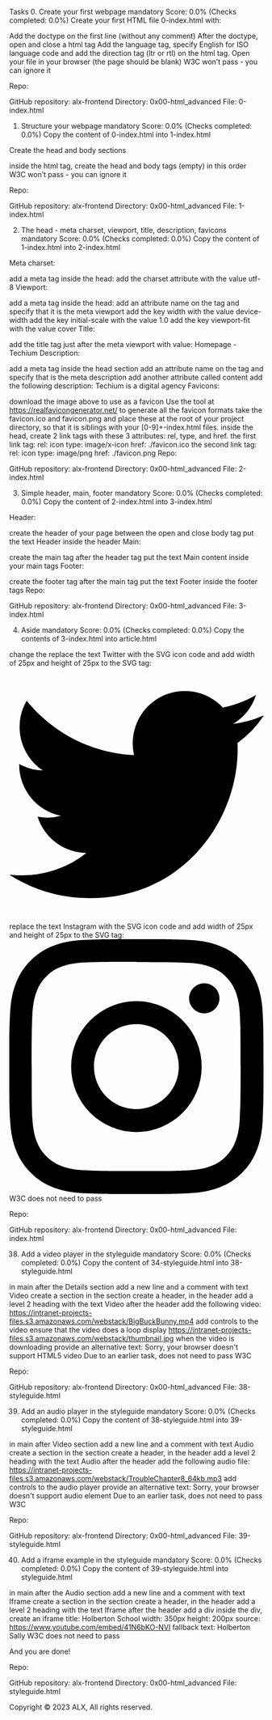 Tasks
0. Create your first webpage
mandatory
Score: 0.0% (Checks completed: 0.0%)
Create your first HTML file 0-index.html with:

Add the doctype on the first line (without any comment)
After the doctype, open and close a html tag
Add the language tag, specify English for ISO language code and add the direction tag (ltr or rtl) on the html tag.
Open your file in your browser (the page should be blank)
W3C won’t pass - you can ignore it

Repo:

GitHub repository: alx-frontend
Directory: 0x00-html_advanced
File: 0-index.html
    
1. Structure your webpage
mandatory
Score: 0.0% (Checks completed: 0.0%)
Copy the content of 0-index.html into 1-index.html

Create the head and body sections

inside the html tag, create the head and body tags (empty) in this order
W3C won’t pass - you can ignore it

Repo:

GitHub repository: alx-frontend
Directory: 0x00-html_advanced
File: 1-index.html
    
2. The head - meta charset, viewport, title, description, favicons
mandatory
Score: 0.0% (Checks completed: 0.0%)
Copy the content of 1-index.html into 2-index.html



Meta charset:

add a meta tag inside the head:
add the charset attribute with the value utf-8
Viewport:

add a meta tag inside the head:
add an attribute name on the tag and specify that it is the meta viewport
add the key width with the value device-width
add the key initial-scale with the value 1.0
add the key viewport-fit with the value cover
Title:

add the title tag just after the meta viewport with value: Homepage - Techium
Description:

add a meta tag inside the head section
add an attribute name on the tag and specify that is the meta description
add another attribute called content
add the following description: Techium is a digital agency
Favicons:

download the image above to use as a favicon
Use the tool at https://realfavicongenerator.net/ to generate all the favicon formats
take the favicon.ico and favicon.png and place these at the root of your project directory, so that it is siblings with your [0-9]+-index.html files.
inside the head, create 2 link tags with these 3 attributes: rel, type, and href.
the first link tag:
rel: icon
type: image/x-icon
href: ./favicon.ico
the second link tag:
rel: icon
type: image/png
href: ./favicon.png
Repo:

GitHub repository: alx-frontend
Directory: 0x00-html_advanced
File: 2-index.html
    
3. Simple header, main, footer
mandatory
Score: 0.0% (Checks completed: 0.0%)
Copy the content of 2-index.html into 3-index.html

Header:

create the header of your page between the open and close body tag
put the text Header inside the header
Main:

create the main tag after the header tag
put the text Main content inside your main tags
Footer:

create the footer tag after the main tag
put the text Footer inside the footer tags
Repo:

GitHub repository: alx-frontend
Directory: 0x00-html_advanced
File: 3-index.html
    
4. Aside
mandatory
Score: 0.0% (Checks completed: 0.0%)
Copy the contents of 3-index.html into article.html

change the <title> to put: Article - Techium
inside the main tags
after the text, create the aside tags with text Aside
Repo:

GitHub repository: alx-frontend
Directory: 0x00-html_advanced
File: article.html
    
5. Section
mandatory
Score: 0.0% (Checks completed: 0.0%)
Copy the content of 3-index.html into 5-index.html

inside your <main> section
remove the text in main, create these sections:
create first section and put the text Hero section inside
create second section and put the text Services section inside
create third section and put the text Works section inside
create fourth section and put the text About section inside
create fifth section and put the text Latest news section inside
create sixth section and put the text Testimonials section inside
create seventh section and put the text Contact section inside
Does not need to pass W3C

Repo:

GitHub repository: alx-frontend
Directory: 0x00-html_advanced
File: 5-index.html
    
6. Work, News, Testimonial articles
mandatory
Score: 0.0% (Checks completed: 0.0%)
Copy the content of 5-index.html into 6-index.html

Work articles:

inside the section Works section
add 3 article tags
inside each article write Work # where the hashtag will be the ordered number (1, 2, or 3)
News articles:

inside the section Latest news section
add 3 article tags
inside each article write Article # where the hashtag will be the ordered number (1, 2, or 3)
Testimonial articles:

inside the section Testimonials section
add 3 article tags
inside each article write Testimonial # where the hashtag will be the ordered number (1, 2, or 3)
W3C won’t pass - you can ignore it

Repo:

GitHub repository: alx-frontend
Directory: 0x00-html_advanced
File: 6-index.html
    
7. Navigation
mandatory
Score: 0.0% (Checks completed: 0.0%)
Copy the content of 6-index.html into 7-index.html

remove the Header text inside the <header>
create the nav tag inside the header tag
it should remain empty for now
Does not need to pass W3C

Repo:

GitHub repository: alx-frontend
Directory: 0x00-html_advanced
File: 7-index.html
    
8. Level 1 headings
mandatory
Score: 0.0% (Checks completed: 0.0%)
Copy the content of 7-index.html into 8-index.html

create the level 1 heading inside your main before your sections
put text Homepage in your heading tag
Does not need to pass W3C

Repo:

GitHub repository: alx-frontend
Directory: 0x00-html_advanced
File: 8-index.html
    
9. Level 2 headings
mandatory
Score: 0.0% (Checks completed: 0.0%)
Copy the content of 8-index.html into 9-index.html

in the section tag with the the text Hero section, remove the text and create a level 2 heading with text We help you build your brand!
in the section tag with the the text Services section, remove the text and create a level 2 heading with text Services
in the section tag with the the text Works section, remove the text and create a level 2 heading with text Works
in the section tag with the the text About section, remove the text and create a level 2 heading with text About Us
in the section tag with the the text Latest news section, remove the text and create a level 2 heading with text Latest news
in the section tag with the the text Testimonials section, remove the text and create a level 2 heading with text Testimonials
in the section tag with the the text Contact section, remove the text and create a level 2 heading with text Contact
W3C won’t pass - you can ignore it

Repo:

GitHub repository: alx-frontend
Directory: 0x00-html_advanced
File: 9-index.html
    
10. Level 3 headings
mandatory
Score: 0.0% (Checks completed: 0.0%)
Copy the content of 9-index.html into 10-index.html

Services headings:

Inside the section containing the h2 heading Services, add these elements right after the h2:
create a level 3 heading with text Design & Concept
create a level 3 heading with text Digital Strategy
create a level 3 heading with text Content Strategy
create a level 3 heading with text UX Design
create a level 3 heading with text Web Development
create a level 3 heading with text Social Media
Works headings:

Inside the section containing the h2 heading Works:
in the first article, replace the text with a level 3 heading with text Interior Design
in the second article, replace the text with a level 3 heading with text Web Development
in the third article, replace the text with a level 3 heading with text Personal Brand
About Us headings:

Inside the section containing the h2 heading About Us, after the h2 heading, create these elements in this order:
a level 3 heading with text Who are we
a level 3 heading with text Our culture
a level 3 heading with text How we work
Latest news headings:

Inside the section containing the h2 heading Latest news:
in the first article replace the text with a level 3 heading with text Hoc loco tenere se Triarius non potuit.
in the second article replace the text with a level 3 heading with text Ut alios omittam, hunc appello, quem ille unum secutus est.
in the third article replace the text with a level 3 heading with text Bestiarum vero nullum iudicium puto.
W3C does not need to pass here

Repo:

GitHub repository: alx-frontend
Directory: 0x00-html_advanced
File: 10-index.html
    
11. styleguide
mandatory
Score: 0.0% (Checks completed: 0.0%)
Copy the content of 3-index.html into 11-styleguide.html

change the title to Styleguide - Techium
remove the text from header, main, and footer
create a new <section> inside your main tag
create a header in this section
in the header add a level 2 heading with text Headings
after the header:
add a level 1 heading with text Heading level 1
add a level 2 heading with text Heading level 2
add a level 3 heading with text Heading level 3
add a level 4 heading with text Heading level 4
add a level 5 heading with text Heading level 5
add a level 6 heading with text Heading level 6
Repo:

GitHub repository: alx-frontend
Directory: 0x00-html_advanced
File: 11-styleguide.html
    
12. Paragraphs
mandatory
Score: 0.0% (Checks completed: 0.0%)
Copy the content of 10-index.html into 12-index.html

About Us paragraphs:

in the About Us section
after the first h3 (who are we) create a paragraph with the text: Lorem ipsum dolor sit amet, consectetur adipisicing elit. Ipsum, omnis expedita! Eum, praesentium cumque accusantium rem, sit quaerat est nisi ratione, deserunt ducimus quidem iste dicta quibusdam atque maxime cum!
after the second h3 create a paragraph with the text: Lorem ipsum dolor sit amet, consectetur adipisicing elit. Ipsum, omnis expedita! Eum, praesentium cumque accusantium rem, sit quaerat est nisi ratione, deserunt ducimus quidem iste dicta quibusdam atque maxime cum!
after the third h3 create a paragraph with the text: Lorem ipsum dolor sit amet, consectetur adipisicing elit. Ipsum, omnis expedita! Eum, praesentium cumque accusantium rem, sit quaerat est nisi ratione, deserunt ducimus quidem iste dicta quibusdam atque maxime cum!
Latest news paragraphs:

in the Latest news section
in the first article
create a paragraph with text Career before the heading
create a paragraph with text Lorem ipsum dolor sit amet, consectetur adipiscing elit. Id Sextilius factum negabat. Quo tandem modo? At eum nihili facit; Quae contraria sunt his, malane? after the heading
in the second article
create a paragraph with text Digital Life before the heading
create a paragraph with text Lorem ipsum dolor sit amet, consectetur adipiscing elit. Tum mihi Piso: Quid ergo? Tum ille: Ain tandem? Non autem hoc: igitur ne illud quidem. Sed quod proximum fuit non vidit. Nos commodius agimus. An nisi populari fama? after the heading
in the third article
create a paragraph with text Social before the heading
create a paragraph with text Lorem ipsum dolor sit amet, consectetur adipiscing elit. Non igitur bene. Quid enim est a Chrysippo praetermissum in Stoicis? Pugnant Stoici cum Peripateticis. Prioris generis est docilitas, memoria; Apparet statim, quae sint officia, quae actiones. after the heading
Contact paragraph:

in the Contact section after the heading
create a paragraph with the text: Lorem ipsum dolor sit amet, consectetur adipiscing elit. Id Sextilius factum negabat. Quo tandem modo? At eum nihili facit; Quae contraria sunt his, malane?
Additional paragraphs:

below the level 2 Services heading add a paragraph with text We work with you
below the level 2 Works heading add a paragraph with text Take a look in our portfolio
below the level 2 About Us heading add a paragraph with text Everything about us
below the level 2 Testimonials heading add a paragraph with text We are more than a digital company
below the level 2 Contact heading add a paragraph with text We like to know new people
Does not need to pass W3C

Repo:

GitHub repository: alx-frontend
Directory: 0x00-html_advanced
File: 12-index.html
    
13. styleguide paragraphs
mandatory
Score: 0.0% (Checks completed: 0.0%)
Copy the contents of 11-styleguide.html into 13-styleguide.html

After the existing section containing Headings, create a new section in main
in this section create a header
Inside the header, create a level 2 heading with text Paragraph
after the header add a level 2 heading with text Heading with a subtitle
after the level 2 heading, add a paragraph with text This is my subtitle
after the last paragraph, add another paragraph with text: Nunc lacinia ante nunc ac lobortis. Interdum adipiscing gravida odio porttitor sem non mi integer non faucibus ornare mi ut ante amet placerat aliquet. Volutpat eu sed ante lacinia sapien lorem accumsan varius montes viverra nibh in adipiscing blandit tempus accumsan.
Repo:

GitHub repository: alx-frontend
Directory: 0x00-html_advanced
File: 13-styleguide.html
    
14. Span
mandatory
Score: 0.0% (Checks completed: 0.0%)
Copy the contents of 12-index.html into 14-index.html

In the very first <header>,

before the nav, create a span with the text Techium
Does not need to pass W3C

Repo:

GitHub repository: alx-frontend
Directory: 0x00-html_advanced
File: 14-index.html
    
15. Div
mandatory
Score: 0.0% (Checks completed: 0.0%)
Copy the contents of 14-index.html into 15-index.html

Wrap the contents of the header element with a div
Wrap the contents of all section elements with a div
Finally, wrap the contents of the <footer> tag with a div
W3C does not need to pass

Repo:

GitHub repository: alx-frontend
Directory: 0x00-html_advanced
File: 15-index.html
    
16. Structure your sections
mandatory
Score: 0.0% (Checks completed: 0.0%)
Copy the contents of 15-index.html into 16-index.html

in the div in the Services section
create a header tag that wraps the h2 and the p
create a div sibling to the header that wraps the rest of the content
in the div in the Works section
create a header tag that wraps the h2 and the p
create a div sibling to the header that wraps the rest of the content
in the div in the About Us section
create a header tag that wraps the h2 and the p
create a div sibling to the header that wraps the rest of the content
in the div in the Latest news section
create a header tag that wraps the h2
create a div sibling to the header that wraps the rest of the content
in the div in the Testimonials section
create a header tag that wraps the h2 and the p
create a div sibling to the header that wraps the rest of the content
in the div in the Contact section
create a header tag that wraps the h2 and the first p
create a div sibling to the header that wraps the rest of the content
W3C does not need to pass

Repo:

GitHub repository: alx-frontend
Directory: 0x00-html_advanced
File: 16-index.html
    
17. Comments
mandatory
Score: 0.0% (Checks completed: 0.0%)
Copy the content of 16-index.html into 17-index.html

before the header add a line break and a comment saying Header to help with scanning your code
before the main add a line break and a comment saying Main to help with scanning your code
before the footer add a line break and a comment saying Footer to help with scanning your code
before the Hero section add a line break and a comment saying Hero section
before the Services section add a line break and a comment saying Services section
before the Works section add a line break and a comment saying Works section
before the About Us section add a line break and a comment saying About Us section
before the Latest news section add a line break and a comment saying Latest news section
before the Testimonials section add a line break and a comment saying Testimonials section
before the Contact section add a line break and a comment saying Contact section
Does not need to pass W3C

Repo:

GitHub repository: alx-frontend
Directory: 0x00-html_advanced
File: 17-index.html
    
18. link your logo
mandatory
Score: 0.0% (Checks completed: 0.0%)
Copy the content of 17-index.html into 18-index.html

in the header, wrap the span with a link that redirects to the page at the root of your folder (/)
wrap the link with a div
W3C does not need to pass

Repo:

GitHub repository: alx-frontend
Directory: 0x00-html_advanced
File: 18-index.html
    
19. Create new pages
mandatory
Score: 0.0% (Checks completed: 0.0%)
Copy the content of 18-index.html into about.html, latest_news.html and contact.html

change the title of about.html to replace Homepage with About
change the title of latest_news.html to replace Homepage with Latest news
change the title of contact.html to replace Homepage with Contact
Does not need to pass W3C

Repo:

GitHub repository: alx-frontend
Directory: 0x00-html_advanced
File: about.html, latest_news.html, contact.html
    
20. Add links
mandatory
Score: 0.0% (Checks completed: 0.0%)
Copy the content of 18-index.html into 20-index.html

in your nav tags
create a link to / with the text Home
create an anchor to services with the text Services
create an anchor to works with the text Works
create an anchor to about with the text About
create an anchor to latest_news with the text Latest news
create an anchor to testimonials with the text Testimonials
create an anchor to contact with the text Contact
For now, the anchor links will not work. We will make them work in the CSS project.

Does not need to pass W3C

Repo:

GitHub repository: alx-frontend
Directory: 0x00-html_advanced
File: 20-index.html
    
21. Add social media links
mandatory
Score: 0.0% (Checks completed: 0.0%)
Copy the content of 20-index.html into 21-index.html

in the div in the footer
remove any text you have
create a link to https://www.facebook.com/HolbertonSchool/ with the text Facebook
create a link to https://twitter.com/holbertonschool with the text Twitter
create a link to https://www.instagram.com/holbertonschool/ with the text Instagram
W3C won’t pass - you can ignore it

Repo:

GitHub repository: alx-frontend
Directory: 0x00-html_advanced
File: 21-index.html
    
22. "Button" links
mandatory
Score: 0.0% (Checks completed: 0.0%)
Copy the content of 21-index.html into 22-index.html

in the Hero section, after the heading
create a link to # with the text Get started
in the About Us section, after the div containing the level 3 headings and paragraphs
create a link to about.html with the text Learn more about us
in the Contact section, after the div containing the paragraph
create a link to contact.html with text Get in touch
Does not need to pass W3C

Repo:

GitHub repository: alx-frontend
Directory: 0x00-html_advanced
File: 22-index.html
    
23. Services, Works, Latest news links
mandatory
Score: 0.0% (Checks completed: 0.0%)
Copy the content of 22-index.html into 23-index.html

in the Services section
in each level 3 heading, create a link to # around the text already in the heading
in the Works section
in each level 3 heading, create a link to # around the text already in the heading
in the Latest news section
in each level 3 heading, create a link to # around the text already in the heading
Does not need to pass W3C

Repo:

GitHub repository: alx-frontend
Directory: 0x00-html_advanced
File: 23-index.html
    
24. List the links
mandatory
Score: 0.0% (Checks completed: 0.0%)
Copy the content of 23-index.html into 24-index.html

in the nav
create an unordered list, put each anchor tag (Home, Services, Works, …) as an individual list item
in the div in the footer
create an unordered list and put each anchor tag (Facebook, Twitter, …) as an individual list item
W3C does not need to pass

Repo:

GitHub repository: alx-frontend
Directory: 0x00-html_advanced
File: 24-index.html
    
25. Secondary navigation menu
mandatory
Score: 0.0% (Checks completed: 0.0%)
Copy the content of 24-index.html into 25-index.html

inside the footer, after the div
create a new div
in the new div create an unordered list with the following links:
link to # with text Terms of Use
link to # with text Privacy Policy
link to # with text Cookie Policy
Repo:

GitHub repository: alx-frontend
Directory: 0x00-html_advanced
File: 25-index.html
    
26. Examples of lists for the styleguide
mandatory
Score: 0.0% (Checks completed: 0.0%)
Copy the content of 13-styleguide.html into 26-styleguide.html

Example of unordered list:

inside main after Paragraph section, add :
a new line and a comment with text Lists
after, create a new section with inside:
create a header with inside a level 2 heading with the text Lists
after the new header, create a div with inside:
a level 3 heading with text Unordered
under it, add an unordered list with these items: Dolor pulvinar etiam magna etiam., Sagittis adipiscing lorem eleifend., Felis enim feugiat dolore viverra.
Example of ordered list:

after previous unordered list, in the same div
add a level 3 heading with text Ordered
add an ordered list with these items:
Dolor pulvinar etiam magna etiam.
Sagittis adipiscing lorem eleifend.
Felis enim feugiat dolore viverra.
Example of definition list:

after previous ordered list, in the same div
add a heading level 3 with text Definition
add a definition list with these items:
Term: Definition List title, Definition: Definition text.
Term: Startup, Definition: A startup company or startup is a company or temporary organization designed to search for a repeatable and scalable business model.
Term: Water, Definition: A colorless, transparent, odorless liquid that forms the seas, lakes, rivers, and rain and is the basis of the fluids of living organisms.
Repo:

GitHub repository: alx-frontend
Directory: 0x00-html_advanced
File: 26-styleguide.html
    
27. Separate content
mandatory
Score: 0.0% (Checks completed: 0.0%)
Copy the content of 25-index.html into 27-index.html

in the footer between the two divs:
add a horizontal rule
after the horizontal rule add a paragraph with text © 2020 Techium, made with ♥ by students at Holberton School.
W3C does not need to pass.

Repo:

GitHub repository: alx-frontend
Directory: 0x00-html_advanced
File: 27-index.html
    
28. Horizontal rule example
mandatory
Score: 0.0% (Checks completed: 0.0%)
Copy the content of 26-styleguide.html into 28-styleguide.html

in main after Lists section
add a new line and a comment with the text Horizontal rule
create a new section
create a header and inside it add a level 2 heading with the text Horizontal rule
after the header create a div and put a horizontal rule in it
Repo:

GitHub repository: alx-frontend
Directory: 0x00-html_advanced
File: 28-styleguide.html
    
29. Client quotes
mandatory
Score: 0.0% (Checks completed: 0.0%)
Copy the content of 27-index.html into 29-index.html

in the Testimonials section
in the first article
replace the text with a blockquote with text I am completely blown away. Thanks to Techium, we've just launched our 5th website! and cite author Yuri Y.
in the second article
replace the text with a blockquote with text Thank you so much for your help. Techium company is awesome! and cite author Dorrie S.
in the third article
replace the text with a blockquote with text I love your system. Definitely worth the investment. I'd be lost without Techium company. and cite author Sven H.
W3C does not need to pass

Repo:

GitHub repository: alx-frontend
Directory: 0x00-html_advanced
File: 29-index.html
    
30. Examples of quotes
mandatory
Score: 0.0% (Checks completed: 0.0%)
Copy the content of 28-styleguide.html into 30-styleguide.html

Example of inline quote:

inside main after Horizontal rule section
add a new line and a comment with text Blockquotes
create a new section
in the section create a header, in the header create a level 2 heading with text Blockquotes
after the header, create a div
in the div add a level 3 heading with the text Inline quote
add an inline quote with the text Stay hungry. Stay foolish.
Example of blockquote:

after the inline quote div, create another div
in the new div add a level 3 heading with the text Blockquote
add a multiline quote with the text I will be the leader of a company that ends up being worth billions of dollars, because I got the answers. I understand culture. I am the nucleus. I think that’s a responsibility that I have, to push possibilities, to show people, this is the level that things could be at. and cite Kanye West, Musician
Repo:

GitHub repository: alx-frontend
Directory: 0x00-html_advanced
File: 30-styleguide.html
    
31. Address and latest news authors
mandatory
Score: 0.0% (Checks completed: 0.0%)
Copy the content of 29-index.html into 31-index.html

in the footer
right after open footer tag, put the following address: 234 Washington Street (line-break) Urbana, Illinois
in the Latest news section
in the first article, after the last paragraph, add the author name in small print: By Kelly D.
in the second article, after the last paragraph, add the author name in small print: By William A.
in the third article, after the last paragraph, add the author name in small print: By Frances J.
W3C does not need to pass

Repo:

GitHub repository: alx-frontend
Directory: 0x00-html_advanced
File: 31-index.html
    
32. Typography section - using the correct tags
mandatory
Score: 0.0% (Checks completed: 0.0%)
Copy the content of 30-styleguide.html into 32-styleguide.html

inside main after the Blockquotes section

add a new line and a comment with text Typography
create a new section

in the section create a header and inside it add a level 2 heading with the text Typography
after the header create a div, inside the div add this text with the correct HTML tag: 320 Stewart Avenue, Unit 12 (line break) New York City NY 10001, the city, state, and postal code should be on a separate line
create another div, in the new div nest this code block using the pre HTML tag:
 <code>
     <h2>My title</h2>
     <p>Proin lacus turpis, feugiat sit amet sollicitudin non, volutpat in libero. Aenean hendrerit ultrices nulla ac lobortis. Vestibulum consectetur nibh vel ante rhoncus faucibus.</p>
 </code>
create another div, in the new div add this paragraph of text with the correct HTML tag: Curabitur sit amet turpis cursus massa mollis highlighted. Duis finibus leo massa, eget dapibus erat finibus sed. Aenean condimentum sapien magna, eleifend highlighted mi consequat ut. Cras nec quam sed sapien ultricies highlighted ut sed metus. Each occurrence of the word highlighted should be highlighted.
W3C does not need to pass

Repo:

GitHub repository: alx-frontend
Directory: 0x00-html_advanced
File: 32-styleguide.html
    
33. Table
mandatory
Score: 0.0% (Checks completed: 0.0%)
Copy the content of 32-styleguide.html into 33-styleguide.html

inside main after Typography section
add a new line and a comment with text Table
create a new section
in the section create a header, in the header add a level 2 heading with the text Table
after the header, create a table, reproduce in HTML the visual below


The <th> tags containing Title, Director, Release Date should have a scope attribute set to col The <th> tags containing the names of the movies should have a scope attribute set to row

Due to previous task, does not have to pass W3C

Repo:

GitHub repository: alx-frontend
Directory: 0x00-html_advanced
File: 33-styleguide.html
    
34. Details
mandatory
Score: 0.0% (Checks completed: 0.0%)
Copy the content of 33-styleguide.html into 34-styleguide.html

in main tag after Table section
add a new line and a comment with text Details
create a new section
create a header, in the header add a level 2 heading with the text Details
after the header create a div
in the div add a level 3 heading with text Default
add a details element and specify Show/Hide me in the summary
add this text after the summary: Pellentesque habitant morbi tristique senectus et netus et malesuada fames ac turpis egestas.
create another div
add a level 3 heading with text Open
add a details element that is open by default and specify Always open in the summary
add this text after the summary: Pellentesque habitant morbi tristique senectus et netus et malesuada fames ac turpis egestas.
Due to earlier task, does not have to pass W3C

Repo:

GitHub repository: alx-frontend
Directory: 0x00-html_advanced
File: 34-styleguide.html
    
35. Replace text logo with image logo
mandatory
Score: 0.0% (Checks completed: 0.0%)


Copy the content of 31-index.html into 35-index.html

in header
find the span with the name of the website
replace it with the image above
make sure the image is in the same directory as all of your other files and that the file name is logo-black.png
alt: Techium logo
don’t forget to specify width of 160 and height of 40
in footer, after the opening tag and before the address
insert the logo image
alt: Techium logo
don’t forget to specify the width and height (same as in header)
W3C does not need to pass

Repo:

GitHub repository: alx-frontend
Directory: 0x00-html_advanced
File: 35-index.html
    
36. Add images to your sections
mandatory
Score: 0.0% (Checks completed: 0.0%)
Copy the content of 35-index.html into 36-index.html

You can use image generators to get images for this task. For avatar images you can download them on UI Faces. Just make sure you rename your images to match the task requirements.

Add three images in the Works section:

in the Works section
before the first level 3 heading create a div
add images/pic-work-01.jpg inside the div
alt: empty
before the second level 3 heading create a div
add images/pic-work-02.jpg inside the div
alt: empty
before the third level 3 heading create a div
add images/pic-work-03.jpg inside the div
alt: empty
Add one image in the About Us section:

in the About Us section before the first level 3 heading inside the div
add the image images/pic-about-us.jpg
alt: empty
width: 460
height: 447
Add three images in the Latest news section:

in the Latest news section
in the first article, before the first paragraph, create a div
in the div add the image images/pic-blog-01.jpg
alt: empty
width: 305
height: 205
in the second article, before the first paragraph, create a div
in the div add the image images/pic-blog-02.jpg
alt: empty
width: 305
height: 205
in the third article, before the first paragraph, create a div
in the div add the image images/pic-blog-03.jpg
alt: empty
width: 305
height: 205
Add three images in the Testimonials section:

in the Testimonials section
in the first article before the quote, add the image images/pic-person-01.jpg
alt: Yuri Y. avatar
width: 100px
height: 100px
in the second article before the quote, add the image images/pic-person-02.jpg
alt: Dorrie S. avatar
width: 100px
height: 100px
in the third article before the quote, add the image images/pic-person-03.jpg
alt: Sven H. avatar
width: 100px
height: 100px
Does not need to pass W3C

Repo:

GitHub repository: alx-frontend
Directory: 0x00-html_advanced
File: 36-index.html
    
37. Social icons
mandatory
Score: 0.0% (Checks completed: 0.0%)
Copy the content of 36-index.html into index.html (the final file!)

inside the footer

replace the text Facebook with the SVG icon code and add width of 25px and height of 25px to the SVG tag:
<svg viewbox="0 0 24 24" xmlns="http://www.w3.org/2000/svg">
<title>
Facebook icon
</title>
<path d="M23.998 12c0-6.628-5.372-12-11.999-12C5.372 0 0 5.372 0 12c0 5.988 4.388 10.952 10.124 11.852v-8.384H7.078v-3.469h3.046V9.356c0-3.008 1.792-4.669 4.532-4.669 1.313 0 2.686.234 2.686.234v2.953H15.83c-1.49 0-1.955.925-1.955 1.874V12h3.328l-.532 3.469h-2.796v8.384c5.736-.9 10.124-5.864 10.124-11.853z"/>
</svg>
replace the text Twitter with the SVG icon code and add width of 25px and height of 25px to the SVG tag:
<svg viewbox="0 0 24 24" xmlns="http://www.w3.org/2000/svg">
<title>
Twitter icon
</title>
<path d="M23.954 4.569a10 10 0 0 1-2.825.775 4.958 4.958 0 0 0 2.163-2.723c-.951.555-2.005.959-3.127 1.184a4.92 4.92 0 0 0-8.384 4.482C7.691 8.094 4.066 6.13 1.64 3.161a4.822 4.822 0 0 0-.666 2.475c0 1.71.87 3.213 2.188 4.096a4.904 4.904 0 0 1-2.228-.616v.061a4.923 4.923 0 0 0 3.946 4.827 4.996 4.996 0 0 1-2.212.085 4.937 4.937 0 0 0 4.604 3.417 9.868 9.868 0 0 1-6.102 2.105c-.39 0-.779-.023-1.17-.067a13.995 13.995 0 0 0 7.557 2.209c9.054 0 13.999-7.496 13.999-13.986 0-.209 0-.42-.015-.63a9.936 9.936 0 0 0 2.46-2.548l-.047-.02z"/>
</svg>
replace the text Instagram with the SVG icon code and add width of 25px and height of 25px to the SVG tag:
<svg viewbox="0 0 24 24" xmlns="http://www.w3.org/2000/svg">
<title>
Instagram icon
</title>
<path d="M12 0C8.74 0 8.333.015 7.053.072 5.775.132 4.905.333 4.14.63c-.789.306-1.459.717-2.126 1.384S.935 3.35.63 4.14C.333 4.905.131 5.775.072 7.053.012 8.333 0 8.74 0 12s.015 3.667.072 4.947c.06 1.277.261 2.148.558 2.913a5.885 5.885 0 0 0 1.384 2.126A5.868 5.868 0 0 0 4.14 23.37c.766.296 1.636.499 2.913.558C8.333 23.988 8.74 24 12 24s3.667-.015 4.947-.072c1.277-.06 2.148-.262 2.913-.558a5.898 5.898 0 0 0 2.126-1.384 5.86 5.86 0 0 0 1.384-2.126c.296-.765.499-1.636.558-2.913.06-1.28.072-1.687.072-4.947s-.015-3.667-.072-4.947c-.06-1.277-.262-2.149-.558-2.913a5.89 5.89 0 0 0-1.384-2.126A5.847 5.847 0 0 0 19.86.63c-.765-.297-1.636-.499-2.913-.558C15.667.012 15.26 0 12 0zm0 2.16c3.203 0 3.585.016 4.85.071 1.17.055 1.805.249 2.227.415.562.217.96.477 1.382.896.419.42.679.819.896 1.381.164.422.36 1.057.413 2.227.057 1.266.07 1.646.07 4.85s-.015 3.585-.074 4.85c-.061 1.17-.256 1.805-.421 2.227a3.81 3.81 0 0 1-.899 1.382 3.744 3.744 0 0 1-1.38.896c-.42.164-1.065.36-2.235.413-1.274.057-1.649.07-4.859.07-3.211 0-3.586-.015-4.859-.074-1.171-.061-1.816-.256-2.236-.421a3.716 3.716 0 0 1-1.379-.899 3.644 3.644 0 0 1-.9-1.38c-.165-.42-.359-1.065-.42-2.235-.045-1.26-.061-1.649-.061-4.844 0-3.196.016-3.586.061-4.861.061-1.17.255-1.814.42-2.234.21-.57.479-.96.9-1.381.419-.419.81-.689 1.379-.898.42-.166 1.051-.361 2.221-.421 1.275-.045 1.65-.06 4.859-.06l.045.03zm0 3.678a6.162 6.162 0 1 0 0 12.324 6.162 6.162 0 1 0 0-12.324zM12 16c-2.21 0-4-1.79-4-4s1.79-4 4-4 4 1.79 4 4-1.79 4-4 4zm7.846-10.405a1.441 1.441 0 0 1-2.88 0 1.44 1.44 0 0 1 2.88 0z"/>
</svg>
W3C does not need to pass

Repo:

GitHub repository: alx-frontend
Directory: 0x00-html_advanced
File: index.html
    
38. Add a video player in the styleguide
mandatory
Score: 0.0% (Checks completed: 0.0%)
Copy the content of 34-styleguide.html into 38-styleguide.html

in main after the Details section
add a new line and a comment with text Video
create a section
in the section create a header, in the header add a level 2 heading with the text Video
after the header add the following video: https://intranet-projects-files.s3.amazonaws.com/webstack/BigBuckBunny.mp4
add controls to the video
ensure that the video does a loop
display https://intranet-projects-files.s3.amazonaws.com/webstack/thumbnail.jpg when the video is downloading
provide an alternative text: Sorry, your browser doesn't support HTML5 video
Due to an earlier task, does not need to pass W3C

Repo:

GitHub repository: alx-frontend
Directory: 0x00-html_advanced
File: 38-styleguide.html
    
39. Add an audio player in the styleguide
mandatory
Score: 0.0% (Checks completed: 0.0%)
Copy the content of 38-styleguide.html into 39-styleguide.html

in main after Video section
add a new line and a comment with text Audio
create a section
in the section create a header, in the header add a level 2 heading with the text Audio
after the header add the following audio file: https://intranet-projects-files.s3.amazonaws.com/webstack/TroubleChapter8_64kb.mp3
add controls to the audio player
provide an alternative text: Sorry, your browser doesn't support audio element
Due to an earlier task, does not need to pass W3C

Repo:

GitHub repository: alx-frontend
Directory: 0x00-html_advanced
File: 39-styleguide.html
    
40. Add a iframe example in the styleguide
mandatory
Score: 0.0% (Checks completed: 0.0%)
Copy the content of 39-styleguide.html into styleguide.html

in main after the Audio section
add a new line and a comment with text Iframe
create a section
in the section create a header, in the header add a level 2 heading with the text Iframe
after the header add a div
inside the div, create an iframe
title: Holberton School
width: 350px
height: 200px
source: https://www.youtube.com/embed/41N6bKO-NVI
fallback text: Holberton Sally
W3C does not need to pass

And you are done!

Repo:

GitHub repository: alx-frontend
Directory: 0x00-html_advanced
File: styleguide.html
    
Copyright © 2023 ALX, All rights reserved.
